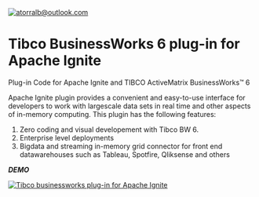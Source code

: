 

<a href="http://">
  <img src="https://i.imgur.com/izW1D3U.png" title="tibco bw 6 apache ignite plugin" alt="atorralb@outlook.com">
</a>

<!-- [![conektorx](https://i.imgur.com/izW1D3U.png)](http://github.com/atorralb) -->

# Tibco BusinessWorks 6 plug-in for Apache Ignite

Plug-in Code for Apache Ignite and TIBCO ActiveMatrix BusinessWorks™ 6

Apache Ignite plugin provides a convenient and easy-to-use interface for developers to work with largescale data sets in real time and other aspects of in-memory computing. This plugin has the following features:
1. Zero coding and visual developement with Tibco BW 6.
2. Enterprise level deployments
3. Bigdata and streaming in-memory grid  connector for front end datawarehouses such as Tableau, Spotfire, Qliksense  and others


***DEMO***

[![Tibco businessworks plug-in for Apache Ignite](https://res.cloudinary.com/marcomontalbano/image/upload/v1586543369/video_to_markdown/images/youtube--RbwidW-eeF8-c05b58ac6eb4c4700831b2b3070cd403.jpg)](https://www.youtube.com/watch?v=RbwidW-eeF8 "Tibco businessworks plug-in for Apache Ignite")
